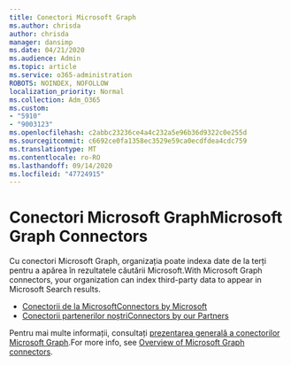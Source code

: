 ```yaml
---
title: Conectori Microsoft Graph
ms.author: chrisda
author: chrisda
manager: dansimp
ms.date: 04/21/2020
ms.audience: Admin
ms.topic: article
ms.service: o365-administration
ROBOTS: NOINDEX, NOFOLLOW
localization_priority: Normal
ms.collection: Adm_O365
ms.custom:
- "5910"
- "9003123"
ms.openlocfilehash: c2abbc23236ce4a4c232a5e96b36d9322c0e255d
ms.sourcegitcommit: c6692ce0fa1358ec3529e59ca0ecdfdea4cdc759
ms.translationtype: MT
ms.contentlocale: ro-RO
ms.lasthandoff: 09/14/2020
ms.locfileid: "47724915"
---
```

# <a name="microsoft-graph-connectors"></a><span data-ttu-id="2599e-102">Conectori Microsoft Graph</span><span class="sxs-lookup"><span data-stu-id="2599e-102">Microsoft Graph Connectors</span></span>

<span data-ttu-id="2599e-103">Cu conectori Microsoft Graph, organizația poate indexa date de la terți pentru a apărea în rezultatele căutării Microsoft.</span><span class="sxs-lookup"><span data-stu-id="2599e-103">With Microsoft Graph connectors, your organization can index third-party data to appear in Microsoft Search results.</span></span>

- [<span data-ttu-id="2599e-104">Conectorii de la Microsoft</span><span class="sxs-lookup"><span data-stu-id="2599e-104">Connectors by Microsoft</span></span>](https://docs.microsoft.com/microsoftsearch/connectors-gallery#Microsoft)
- [<span data-ttu-id="2599e-105">Conectorii partenerilor noștri</span><span class="sxs-lookup"><span data-stu-id="2599e-105">Connectors by our Partners</span></span>](https://docs.microsoft.com/microsoftsearch/connectors-gallery#Partners)

<span data-ttu-id="2599e-106">Pentru mai multe informații, consultați  [prezentarea generală a conectorilor Microsoft Graph](https://docs.microsoft.com/microsoftsearch/connectors-overview).</span><span class="sxs-lookup"><span data-stu-id="2599e-106">For more info, see  [Overview of Microsoft Graph connectors](https://docs.microsoft.com/microsoftsearch/connectors-overview).</span></span>
